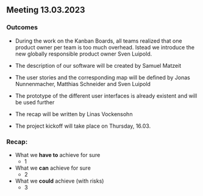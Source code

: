 ## Meeting 13.03.2023

### Outcomes

- During the work on the Kanban Boards, all teams realized that one product owner per team is too much overhead. Istead we introduce the new globally responsible product owner Sven Luipold.

- The description of our software will be created by Samuel Matzeit
- The user stories and the corresponding map will be defined by Jonas Nunnenmacher, Matthias Schneider and Sven Luipold
- The prototype of the different user interfaces is already existent and will be used further
- The recap will be written by Linas Vockensohn
- The project kickoff will take place on Thursday, 16.03.

### Recap:

- What we **have to** achieve for sure
  - 1
- What we **can** achieve for sure
  - 2
- What we **could** achieve (with risks)
  - 3 
